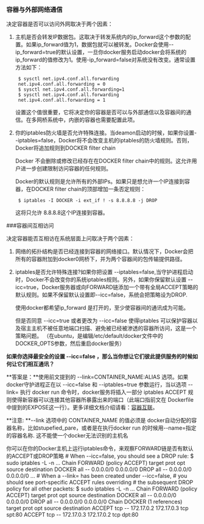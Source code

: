 ### 容器与外部网络通信

决定容器是否可以访问外网取决于两个因素：
1. 主机是否会转发IP数据包。这取决于转发系统内的ip_forward这个参数的配置。如果ip_forward值为1，数据包就可以被转发。Docker会使用--ip_forward=true的默认设置，一旦你docker服务启动docker会将系统的ip_forward的值修改为1。使用-ip_forward=false对系统没有改变。通常设置方法如下：

	    $ sysctl net.ipv4.conf.all.forwarding
        net.ipv4.conf.all.forwarding = 0
        $ sysctl net.ipv4.conf.all.forwarding=1
        $ sysctl net.ipv4.conf.all.forwarding
        net.ipv4.conf.all.forwarding = 1

    设置这个值很重要，它将决定你的容器是否可以与外部通信以及容器间的通信。在多网桥系统中，内嵌的容器也需要配置此项。

2. 你的iptables防火墙是否允许特殊连接。当deamon启动的时候，如果你设置--iptables=false，Docker将不会改变主机的iptables的防火墙规则。否则，Docker将追加规则到DOCKER filter chain

    Docker 不会删除或修改已经存在在DOCKER filter chain中的规则。这允许用户进一步创建限制访问容器的任何规则。

    Docker的默认规则是允许所有的外部IPs。如果只是想允许一个IP连接到容器，在DOCKER filter chain的顶部增加一条否定规则：

	    $ iptables -I DOCKER -i ext_if ! -s 8.8.8.8 -j DROP

    这将只允许 8.8.8.8这个IP连接到容器。

###容器间互相访问

决定容器能否互相访在系统层面上问取决于两个因素：
1. 网络的拓扑结构是否已经连接到容器的网络接口。默认情况下，Docker会把所有的容器附加到docker0网桥下，并为两个容器间的包传输提供路径。

2. iptables是否允许特殊连接?如果你把设置 --iptables=false,当守护进程启动时，Docker不会改变你的系统iptables规则。另外，如果你保留默认设置 --icc=true，Docker服务器或向FORWARD链添加一个带有全局ACCEPT策略的默认规则。如果不保留默认设置即--icc=false，系统会把策略设为DROP.

    使用docker都希望ip_forward 是打开的，至少使容器间的通讯成为可能。

    但是否同意 --icc=true 或者更改为 --icc=false 使得iptables 可以保护容器以及宿主主机不被任意地端口扫描、避免被已经被渗透的容器所访问，这是一个策略问题。
（在ubuntu，是编辑/etc/default/docker文件中的DOCKER_OPTS参数，然后重启docker服务）

**如果你选择最安全的设置 --icc=false ，那么当你想让它们彼此提供服务的时候如何让它们相互通讯？**

**答案是：**使用前文提到的 --link=CONTAINER_NAME:ALIAS 选项。如果docker守护进程正在以 --icc=false 和 --iptables=true 参数运行，当以选项 --link= 执行 docker run 命令时，docker服务将插入一部分 iptables ACCEPT 规则使得新容器可以连接其他容器所暴露出来的端口（此端口指前文在 Dockerfile 中提到的EXPOSE这一行）。更多详细文档介绍请看：[容器互联](chapter_fastlearn/docker_run/--link.md)。

**注意: **--link 选项中的 CONTAINER_NAME 的值必须是 docker自动分配的容器名称，比如stupefied_pare，或者是在执行docker run 的时候用--name=指定的容器名称. 这不能使一个docker无法识别的主机名

你可以在你的Docker主机上运行iptables命令，来观察FORWARD链是否有默认的ACCEPT或DROP策略
	# When --icc=false, you should see a DROP rule:
	$ sudo iptables -L -n
    ...
    Chain FORWARD (policy ACCEPT)
    target     prot opt source               destination
    DOCKER     all  --  0.0.0.0/0            0.0.0.0/0
    DROP       all  --  0.0.0.0/0            0.0.0.0/0
    ...
	# When a --link= has been created under --icc=false,
    # you should see port-specific ACCEPT rules overriding
    # the subsequent DROP policy for all other packets:
	$ sudo iptables -L -n
    ...
    Chain FORWARD (policy ACCEPT)
    target     prot opt source               destination
    DOCKER     all  --  0.0.0.0/0            0.0.0.0/0
    DROP       all  --  0.0.0.0/0            0.0.0.0/0
	Chain DOCKER (1 references)
    target     prot opt source               destination
    ACCEPT     tcp  --  172.17.0.2           172.17.0.3           tcp spt:80
    ACCEPT     tcp  --  172.17.0.3           172.17.0.2           tcp dpt:80
